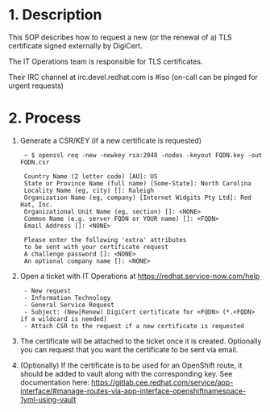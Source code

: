 # 1. Description

This SOP describes how to request a new (or the renewal of a) TLS certificate signed externally by DigiCert.

The IT Operations team is responsible for TLS certificates.

Their IRC channel at irc.devel.redhat.com is #iso (on-call can be pinged for urgent requests)

# 2. Process

1. Generate a CSR/KEY (if a new certificate is requested)

        ~ $ openssl req -new -newkey rsa:2048 -nodes -keyout FQDN.key -out FQDN.csr
        
        Country Name (2 letter code) [AU]: US
        State or Province Name (full name) [Some-State]: North Carolina
        Locality Name (eg, city) []: Raleigh
        Organization Name (eg, company) [Internet Widgits Pty Ltd]: Red Hat, Inc.
        Organizational Unit Name (eg, section) []: <NONE>
        Common Name (e.g. server FQDN or YOUR name) []: <FQDN>
        Email Address []: <NONE>
        
        Please enter the following 'extra' attributes
        to be sent with your certificate request
        A challenge password []: <NONE>
        An optional company name []: <NONE>
        

2. Open a ticket with IT Operations at https://redhat.service-now.com/help

        - New request
        - Information Technology
        - General Service Request
        - Subject: (New|Renew) DigiCert certificate for <FQDN> (*.<FQDN> if a wildcard is needed)
        - Attach CSR to the request if a new certificate is requested

3. The certificate will be attached to the ticket once it is created. Optionally you can request that you want the certificate to be sent via email.
4. (Optionally) If the certificate is to be used for an OpenShift route, it should be added to vault along with the corresponding key. See documentation here: https://gitlab.cee.redhat.com/service/app-interface/#manage-routes-via-app-interface-openshiftnamespace-1yml-using-vault
